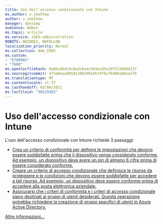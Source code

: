 ```yaml
---
title: Uso dell'accesso condizionale con Intune
ms.author: v-jmathew
author: v-jmathew
manager: dansimp
audience: Admin
ms.topic: article
ms.service: o365-administration
ROBOTS: NOINDEX, NOFOLLOW
localization_priority: Normal
ms.collection: Adm_O365
ms.custom:
- "6700002"
- "7680"
ms.openlocfilehash: 6e86c6b4c9c6adcbeac504acd5a10f2139d04237
ms.sourcegitcommit: 475a9eaa095812091991857df6cf6490a8bbe179
ms.translationtype: MT
ms.contentlocale: it-IT
ms.lasthandoff: 03/08/2021
ms.locfileid: "50529362"
---
```

# <a name="using-conditional-access-with-intune"></a>Uso dell'accesso condizionale con Intune

L'uso dell'accesso condizionale con Intune richiede 3 passaggi:

- [Crea un criterio di conformità per definire le impostazioni che devono essere soddisfatte prima che il dispositivo venga considerato conforme. Ad esempio, un dispositivo deve avere un pin di almeno 6 cifre prima di essere considerato conforme.](https://docs.microsoft.com/mem/intune/protect/create-compliance-policy)
- [Creare un criterio di accesso condizionale che definisce le risorse da proteggere e le condizioni che devono essere soddisfatte per accedere a tali risorse. Ad esempio, un dispositivo deve essere conforme prima di accedere alla posta elettronica aziendale.](https://docs.microsoft.com/mem/intune/protect/tutorial-protect-email-on-unmanaged-devices#create-conditional-access-policies)
- [Assicurarsi che i criteri di conformità e i criteri di accesso condizionale siano destinati ai gruppi di utenti desiderati. Questa operazione potrebbe richiedere la creazione di gruppi specifici di utenti in Azure Active Directory.](https://docs.microsoft.com/troubleshoot/mem/intune/troubleshoot-conditional-access)

[Altre informazioni...](https://docs.microsoft.com/mem/intune/protect/device-compliance-get-started)
